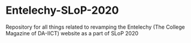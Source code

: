 # Entelechy-SLoP-2020
Repository for all things related to revamping the Entelechy (The College Magazine of DA-IICT) website as a part of SLoP 2020
